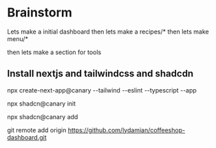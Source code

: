 # Brainstorm
Lets make a initial dashboard
then lets make a recipes/*
then lets make menu/*

then lets make a section for tools


## Install nextjs and tailwindcss and shadcdn
npx create-next-app@canary --tailwind --eslint --typescript --app


npx shadcn@canary init

npx shadcn@canary add

git remote add origin https://github.com/lydamian/coffeeshop-dashboard.git
